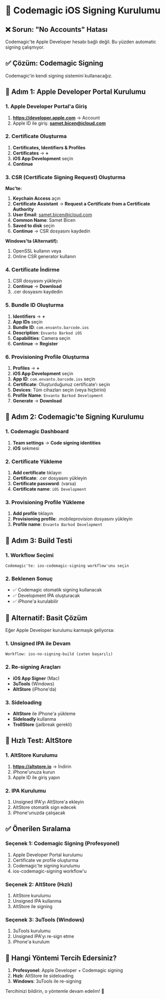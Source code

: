 # 🔐 Codemagic iOS Signing Kurulumu

## ❌ Sorun: "No Accounts" Hatası

Codemagic'te Apple Developer hesabı bağlı değil. Bu yüzden automatic signing çalışmıyor.

## ✅ Çözüm: Codemagic Signing

Codemagic'in kendi signing sistemini kullanacağız.

## 🚀 Adım 1: Apple Developer Portal Kurulumu

### 1. Apple Developer Portal'a Giriş
1. **https://developer.apple.com** → Account
2. Apple ID ile giriş: **samet.bicen@icloud.com**

### 2. Certificate Oluşturma
1. **Certificates, Identifiers & Profiles**
2. **Certificates** → **+**
3. **iOS App Development** seçin
4. **Continue**

### 3. CSR (Certificate Signing Request) Oluşturma
**Mac'te:**
1. **Keychain Access** açın
2. **Certificate Assistant** → **Request a Certificate from a Certificate Authority**
3. **User Email**: samet.bicen@icloud.com
4. **Common Name**: Samet Bicen
5. **Saved to disk** seçin
6. **Continue** → CSR dosyasını kaydedin

**Windows'ta (Alternatif):**
1. OpenSSL kullanın veya
2. Online CSR generator kullanın

### 4. Certificate İndirme
1. CSR dosyasını yükleyin
2. **Continue** → **Download**
3. .cer dosyasını kaydedin

### 5. Bundle ID Oluşturma
1. **Identifiers** → **+**
2. **App IDs** seçin
3. **Bundle ID**: `com.envanto.barcode.ios`
4. **Description**: `Envanto Barkod iOS`
5. **Capabilities**: Camera seçin
6. **Continue** → **Register**

### 6. Provisioning Profile Oluşturma
1. **Profiles** → **+**
2. **iOS App Development** seçin
3. **App ID**: `com.envanto.barcode.ios` seçin
4. **Certificate**: Oluşturduğunuz certificate'ı seçin
5. **Devices**: Tüm cihazları seçin (veya hiçbirini)
6. **Profile Name**: `Envanto Barkod Development`
7. **Generate** → **Download**

## 🔧 Adım 2: Codemagic'te Signing Kurulumu

### 1. Codemagic Dashboard
1. **Team settings** → **Code signing identities**
2. **iOS** sekmesi

### 2. Certificate Yükleme
1. **Add certificate** tıklayın
2. **Certificate**: .cer dosyasını yükleyin
3. **Certificate password**: (varsa)
4. **Certificate name**: `iOS Development`

### 3. Provisioning Profile Yükleme
1. **Add profile** tıklayın
2. **Provisioning profile**: .mobileprovision dosyasını yükleyin
3. **Profile name**: `Envanto Barkod Development`

## 🎯 Adım 3: Build Testi

### 1. Workflow Seçimi
```
Codemagic'te: ios-codemagic-signing workflow'unu seçin
```

### 2. Beklenen Sonuç
- ✅ Codemagic otomatik signing kullanacak
- ✅ Development IPA oluşturacak
- ✅ iPhone'a kurulabilir

## 🔄 Alternatif: Basit Çözüm

Eğer Apple Developer kurulumu karmaşık geliyorsa:

### 1. Unsigned IPA ile Devam
```
Workflow: ios-no-signing-build (zaten başarılı)
```

### 2. Re-signing Araçları
- **iOS App Signer** (Mac)
- **3uTools** (Windows)
- **AltStore** (iPhone'da)

### 3. Sideloading
- **AltStore** ile iPhone'a yükleme
- **Sideloadly** kullanma
- **TrollStore** (jailbreak gerekli)

## 📱 Hızlı Test: AltStore

### 1. AltStore Kurulumu
1. **https://altstore.io** → İndirin
2. iPhone'unuza kurun
3. Apple ID ile giriş yapın

### 2. IPA Kurulumu
1. Unsigned IPA'yı AltStore'a ekleyin
2. AltStore otomatik sign edecek
3. iPhone'unuzda çalışacak

## ✅ Önerilen Sıralama

### Seçenek 1: Codemagic Signing (Profesyonel)
1. Apple Developer Portal kurulumu
2. Certificate ve profile oluşturma
3. Codemagic'te signing kurulumu
4. ios-codemagic-signing workflow'u

### Seçenek 2: AltStore (Hızlı)
1. AltStore kurulumu
2. Unsigned IPA kullanma
3. AltStore ile signing

### Seçenek 3: 3uTools (Windows)
1. 3uTools kurulumu
2. Unsigned IPA'yı re-sign etme
3. iPhone'a kurulum

## 🎯 Hangi Yöntemi Tercih Edersiniz?

1. **Profesyonel**: Apple Developer + Codemagic signing
2. **Hızlı**: AltStore ile sideloading
3. **Windows**: 3uTools ile re-signing

Tercihinizi bildirin, o yöntemle devam edelim! 💪